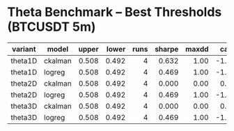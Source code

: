 # Theta Benchmark – Best Thresholds (BTCUSDT 5m)

| variant | model | upper | lower | runs | sharpe | maxdd | cagr | total_return | trades | fees |
|---|---|---:|---:|---:|---:|---:|---:|---:|---:|---:|
| theta1D | ckalman | 0.508 | 0.492 | 4 | 0.632 | 1.00 | -1.00 | -1.00 | 260 | 13.49 |
| theta1D | logreg | 0.508 | 0.492 | 4 | 0.469 | 1.00 | -1.00 | -1.00 | 140 | 22.46 |
| theta2D | ckalman | 0.508 | 0.492 | 4 | 0.000 | 0.00 | 0.00 | 0.00 | 0 | 0.00 |
| theta2D | logreg | 0.508 | 0.492 | 4 | 0.469 | 1.00 | -1.00 | -1.00 | 140 | 22.46 |
| theta3D | ckalman | 0.508 | 0.492 | 4 | 0.000 | 0.00 | 0.00 | 0.00 | 0 | 0.00 |
| theta3D | logreg | 0.508 | 0.492 | 4 | 0.469 | 1.00 | -1.00 | -1.00 | 140 | 22.46 |
